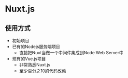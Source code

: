 # Nuxt.js

## 使用方式

- 初始项目
- 已有的Nodejs服务端项目
  - 直接把Nuxt当做一个中间件集成到Node Web Server中
- 现有的Vue.js项目
  - 非常熟悉Nuxt.js
  - 至少百分之10的代码改动
